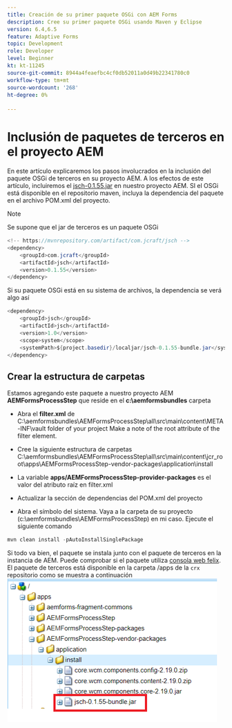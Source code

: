 ```yaml
---
title: Creación de su primer paquete OSGi con AEM Forms
description: Cree su primer paquete OSGi usando Maven y Eclipse
version: 6.4,6.5
feature: Adaptive Forms
topic: Development
role: Developer
level: Beginner
kt: kt-11245
source-git-commit: 8944a4feaefbc4cf0db52011a0d49b22341780c0
workflow-type: tm+mt
source-wordcount: '268'
ht-degree: 0%

---
```


# Inclusión de paquetes de terceros en el proyecto AEM

En este artículo explicaremos los pasos involucrados en la inclusión del paquete OSGi de terceros en su proyecto AEM. A los efectos de este artículo, incluiremos el [jsch-0.1.55.jar](https://repo1.maven.org/maven2/com/jcraft/jsch/0.1.55/jsch-0.1.55.jar) en nuestro proyecto AEM.  SI el OSGi está disponible en el repositorio maven, incluya la dependencia del paquete en el archivo POM.xml del proyecto.

>[!NOTE]
> Se supone que el jar de terceros es un paquete OSGi

```java
<!-- https://mvnrepository.com/artifact/com.jcraft/jsch -->
<dependency>
    <groupId>com.jcraft</groupId>
    <artifactId>jsch</artifactId>
    <version>0.1.55</version>
</dependency>
```

Si su paquete OSGi está en su sistema de archivos, la dependencia se verá algo así

```java
<dependency>
    <groupId>jsch</groupId>
    <artifactId>jsch</artifactId>
    <version>1.0</version>
    <scope>system</scope>
    <systemPath>${project.basedir}/localjar/jsch-0.1.55-bundle.jar</systemPath>
</dependency>
```

## Crear la estructura de carpetas

Estamos agregando este paquete a nuestro proyecto AEM **AEMFormsProcessStep** que reside en el **c:\aemformsbundles** carpeta

* Abra el **filter.xml** de C:\aemformsbundles\AEMFormsProcessStep\all\src\main\content\META-INF\vault folder of your project Make a note of the root attribute of the filter element.

* Cree la siguiente estructura de carpetas C:\aemformsbundles\AEMFormsProcessStep\all\src\main\content\jcr_root\apps\AEMFormsProcessStep-vendor-packages\application\install
* La variable **apps/AEMFormsProcessStep-provider-packages** es el valor del atributo raíz en filter.xml
* Actualizar la sección de dependencias del POM.xml del proyecto
* Abra el símbolo del sistema. Vaya a la carpeta de su proyecto (c:\aemformsbundles\AEMFormsProcessStep) en mi caso. Ejecute el siguiente comando

```java
mvn clean install -pAutoInstallSinglePackage
```

Si todo va bien, el paquete se instala junto con el paquete de terceros en la instancia de AEM. Puede comprobar si el paquete utiliza [consola web felix](http://localhost:4502/system/console/bundles). El paquete de terceros está disponible en la carpeta /apps de la `crx` repositorio como se muestra a continuación
![terceros](assets/custom-bundle1.png)




